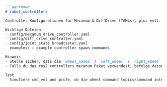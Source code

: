 
```markdown name=src/robot_controllers/README.md
```markdown
# robot_controllers

Controller‑Konfigurationen für Mecanum & DiffDrive (YAMLs), plus evtl. Anpassungen / Parameter‑Libraries.

Wichtige Dateien
- config/mecanum_drive_controller.yaml
- config/diff_drive_controller.yaml
- config/joint_state_broadcaster.yaml
- examples/ — example controller spawn commands

Hinweis
- Stelle sicher, dass die `wheel_names` / `left_wheel` / `right_wheel` in diesen YAMLs exakt mit URDF & hardware interface übereinstimmen.
- Falls du das ros2_controllers mecanum Paket verwendest, befolge dessen Parameter‑library (generate_parameter_library) — param‑dateien sollten vollständig dokumentiert sein.

Test
- Simuliere cmd_vel und prüfe, ob die wheel command topics/command interfaces befüllt werden.